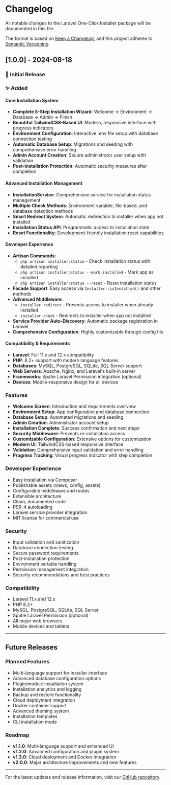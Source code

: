 # Changelog

All notable changes to the Laravel One-Click Installer package will be documented in this file.

The format is based on [Keep a Changelog](https://keepachangelog.com/en/1.0.0/),
and this project adheres to [Semantic Versioning](https://semver.org/spec/v2.0.0.html).

## [1.0.0] - 2024-08-18

### 🎉 Initial Release

### ✨ Added

#### Core Installation System
- **Complete 5-Step Installation Wizard**: Welcome → Environment → Database → Admin → Finish
- **Beautiful TailwindCSS-Based UI**: Modern, responsive interface with progress indicators
- **Environment Configuration**: Interactive .env file setup with database connection testing
- **Automatic Database Setup**: Migrations and seeding with comprehensive error handling
- **Admin Account Creation**: Secure administrator user setup with validation
- **Post-Installation Protection**: Automatic security measures after completion

#### Advanced Installation Management
- **InstallationService**: Comprehensive service for installation status management
- **Multiple Check Methods**: Environment variable, file-based, and database detection methods
- **Smart Redirect System**: Automatic redirection to installer when app not installed
- **Installation Status API**: Programmatic access to installation state
- **Reset Functionality**: Development-friendly installation reset capabilities

#### Developer Experience
- **Artisan Commands**: 
  - `php artisan installer:status` - Check installation status with detailed reporting
  - `php artisan installer:status --mark-installed` - Mark app as installed
  - `php artisan installer:status --reset` - Reset installation status
- **Facade Support**: Easy access via `Installer::isInstalled()` and other methods
- **Advanced Middleware**: 
  - `installer.redirect` - Prevents access to installer when already installed
  - `installer.check` - Redirects to installer when app not installed
- **Service Provider Auto-Discovery**: Automatic package registration in Laravel
- **Comprehensive Configuration**: Highly customizable through config file

#### Compatibility & Requirements
- **Laravel**: Full 11.x and 12.x compatibility
- **PHP**: 8.2+ support with modern language features
- **Databases**: MySQL, PostgreSQL, SQLite, SQL Server support
- **Web Servers**: Apache, Nginx, and Laravel's built-in server
- **Frameworks**: Spatie Laravel Permission integration (optional)
- **Devices**: Mobile-responsive design for all devices

### Features
- **Welcome Screen**: Introduction and requirements overview
- **Environment Setup**: App configuration and database connection
- **Database Setup**: Automated migrations and seeding
- **Admin Creation**: Administrator account setup
- **Installation Complete**: Success confirmation and next steps
- **Security Middleware**: Prevents re-installation access
- **Customizable Configuration**: Extensive options for customization
- **Modern UI**: TailwindCSS-based responsive interface
- **Validation**: Comprehensive input validation and error handling
- **Progress Tracking**: Visual progress indicator with step completion

### Developer Experience
- Easy installation via Composer
- Publishable assets (views, config, assets)
- Configurable middleware and routes
- Extensible architecture
- Clean, documented code
- PSR-4 autoloading
- Laravel service provider integration
- MIT license for commercial use

### Security
- Input validation and sanitization
- Database connection testing
- Secure password requirements
- Post-installation protection
- Environment variable handling
- Permission management integration
- Security recommendations and best practices

### Compatibility
- Laravel 11.x and 12.x
- PHP 8.2+
- MySQL, PostgreSQL, SQLite, SQL Server
- Spatie Laravel Permission (optional)
- All major web browsers
- Mobile devices and tablets

---

## Future Releases

### Planned Features
- Multi-language support for installer interface
- Advanced database configuration options
- Plugin/module installation system
- Installation analytics and logging
- Backup and restore functionality
- Cloud deployment integration
- Docker container support
- Advanced theming system
- Installation templates
- CLI installation mode

### Roadmap
- **v1.1.0**: Multi-language support and enhanced UI
- **v1.2.0**: Advanced configuration and plugin system
- **v1.3.0**: Cloud deployment and Docker integration
- **v2.0.0**: Major architecture improvements and new features

---

For the latest updates and release information, visit our [GitHub repository](https://github.com/clevpro/laravel-one-click-installer).